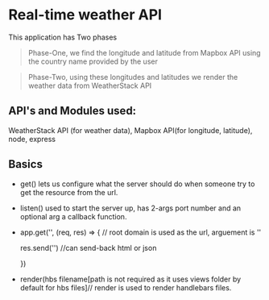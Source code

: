 # Real-time weather API
This application has Two phases
> Phase-One, we find the longitude and latitude from Mapbox API using the country name provided by the user

> Phase-Two, using these longitudes and latitudes we render the weather data from WeatherStack API

## API's and Modules used:
WeatherStack API (for weather data), Mapbox API(for longitude, latitude), node, express

## Basics
* get() lets us configure what the server should do when someone try to get the resource from the url.
* listen() used to start the server up, has 2-args port number and an optional arg a callback function.
* app.get('', (req, res) => {           // root domain is used as the url, arguement is ''
     
     res.send('')                       //can send-back html or json
  
  })
* render(hbs filename[path is not required as it uses views folder by default for hbs files]// render is used to render handlebars files.
